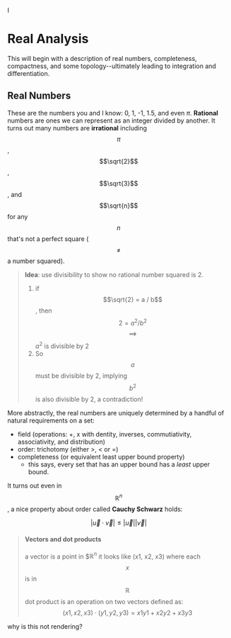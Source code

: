 I
# Real Analysis

This will begin with a description of real numbers, completeness, compactness, and some topology--ultimately leading to integration and differentiation. 

## Real Numbers

These are the numbers you and I know: 0, 1, -1, 1.5, and even $\pi$. 
**Rational** numbers are ones we can represent as an integer divided by another.
It turns out many numbers are **irrational** including $$\pi$$, $$\sqrt{2}$$, $$\sqrt{3}$$, and $$\sqrt{n}$$ for
any $$n$$ that's not a perfect square ($$\neq$$ a number squared). 

> **Idea**: use divisibility to show no rational number squared is 2. 
>
>  1. if $$\sqrt{2} = a / b$$, then $$ 2 = a^2 / b^2$$ $$\implies$$ $a^2$ is divisible by 2 
>  2. So $$a$$ must be divisible by 2, implying $$b^2$$ is also divisible by 2, a contradiction!

More abstractly, the real numbers are uniquely determined by a handful of natural requirements on a set:
* field (operations: +, x with dentity, inverses, commutiativity, associativity, and distribution)
* order: trichotomy (either >, < or =)
* completeness (or equivalent least upper bound property)
  * this says, every set that has an upper bound has a *least* upper bound.

It turns out even in $$\mathbb{R}^n$$, a nice property about order called **Cauchy Schwarz** holds:

$$|\vec{u} \cdot \vec{v} | 
\leq 
|\vec{u}| | \vec{v} | $$

> #### Vectors and dot products
>
> a vector is a point in $$\mathbb{R}^n$
> it looks like (x1, x2, x3) where each $$x$$ is in $$\mathbb{R}$$
> dot product is an operation on two vectors defined as:
> $$(x1, x2, x3) \cdot (y1, y2, y3) = 
> x1y1 + x2y2 + x3y3$$

why is this not rendering?
